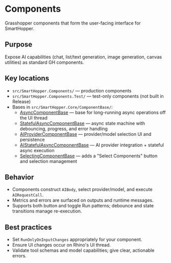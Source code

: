 # Components

Grasshopper components that form the user-facing interface for SmartHopper.

## Purpose

Expose AI capabilities (chat, list/text generation, image generation, canvas utilities) as standard GH components.

## Key locations

- `src/SmartHopper.Components/` — production components
- `src/SmartHopper.Components.Test/` — test-only components (not built in Release)
- Bases in `src/SmartHopper.Core/ComponentBase/`:
  - [AsyncComponentBase](./ComponentBase/AsyncComponentBase.md) — base for long-running async operations off the UI thread
  - [StatefulAsyncComponentBase](./ComponentBase/StatefulAsyncComponentBase.md) — async state machine with debouncing, progress, and error handling
  - [AIProviderComponentBase](./ComponentBase/AIProviderComponentBase.md) — provider/model selection UI and persistence
  - [AIStatefulAsyncComponentBase](./ComponentBase/AIStatefulAsyncComponentBase.md) — AI provider integration + stateful async execution
  - [SelectingComponentBase](./ComponentBase/SelectingComponentBase.md) — adds a "Select Components" button and selection management

## Behavior

- Components construct `AIBody`, select provider/model, and execute `AIRequestCall`.
- Metrics and errors are surfaced on outputs and runtime messages.
- Supports both button and toggle Run patterns; debounce and state transitions manage re-execution.

## Best practices

- Set `RunOnlyOnInputChanges` appropriately for your component.
- Ensure UI changes occur on Rhino's UI thread.
- Validate tool schemas and model capabilities; give clear, actionable errors.
